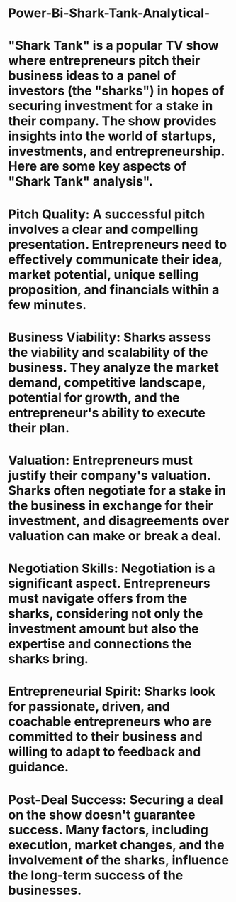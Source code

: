 # Power-Bi-Shark-Tank-Analytical-
# "Shark Tank" is a popular TV show where entrepreneurs pitch their business ideas to a panel of investors (the "sharks") in hopes of securing investment for a stake in their company. The show provides insights into the world of startups, investments, and entrepreneurship. Here are some key aspects of "Shark Tank" analysis".

# Pitch Quality: A successful pitch involves a clear and compelling presentation. Entrepreneurs need to effectively communicate their idea, market potential, unique selling proposition, and financials within a few minutes.

# Business Viability: Sharks assess the viability and scalability of the business. They analyze the market demand, competitive landscape, potential for growth, and the entrepreneur's ability to execute their plan.

# Valuation: Entrepreneurs must justify their company's valuation. Sharks often negotiate for a stake in the business in exchange for their investment, and disagreements over valuation can make or break a deal.

# Negotiation Skills: Negotiation is a significant aspect. Entrepreneurs must navigate offers from the sharks, considering not only the investment amount but also the expertise and connections the sharks bring.

# Entrepreneurial Spirit: Sharks look for passionate, driven, and coachable entrepreneurs who are committed to their business and willing to adapt to feedback and guidance.

# Post-Deal Success: Securing a deal on the show doesn't guarantee success. Many factors, including execution, market changes, and the involvement of the sharks, influence the long-term success of the businesses.
